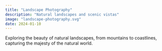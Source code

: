 ```yaml
---
title: "Landscape Photography"
description: "Natural landscapes and scenic vistas"
image: "landscape-photography.svg"
date: 2024-01-10
---
```


Exploring the beauty of natural landscapes, from mountains to coastlines, capturing the majesty of the natural world. 